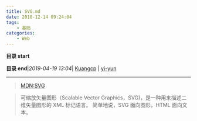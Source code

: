 ```yaml
---
title: SVG.md
date: 2018-12-14 09:24:04
tags: 
    - 基础
categories: 
    - Web
---
```


**目录 start**
 

**目录 end**|_2019-04-19 13:04_| [Kuangcp](https://github.com/Kuangcp/Note) | [yi-yun](https://github.com/yi-yun/Memo)
****************************************
> [MDN:SVG ](https://developer.mozilla.org/zh-CN/docs/Web/SVG)

> 可缩放矢量图形（Scalable Vector Graphics，SVG)，是一种用来描述二维矢量图形的 XML 标记语言。 简单地说，SVG 面向图形，HTML 面向文本。
